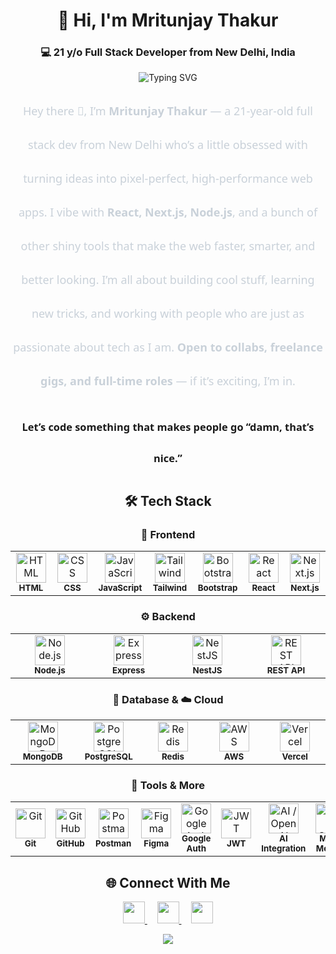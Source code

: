 <h1 align="center">👋 Hi, I'm Mritunjay Thakur</h1> <h3 align="center">💻 21 y/o Full Stack Developer from New Delhi, India</h3><p align="center"> <img src="https://readme-typing-svg.demolab.com?font=Fira+Code&size=22&duration=2800&pause=800&color=4D8CF5&center=true&vCenter=true&width=550&lines=Let's+build+something+great+together" alt="Typing SVG"> </p>
<div align="center" style="font-family: 'Segoe UI', Tahoma, Geneva, Verdana, sans-serif; line-height: 3;">
  <p style="max-width: 720px; color: #c9d1d9; font-size: 18px; font-weight: 500;">
    Hey there 👋, I’m <strong>Mritunjay Thakur</strong> — a 21-year-old full stack dev from New Delhi who’s a little obsessed with turning ideas into pixel-perfect, high-performance web apps. I vibe with <strong>React, Next.js, Node.js</strong>, and a bunch of other shiny tools that make the web faster, smarter, and better looking.  
    I’m all about building cool stuff, learning new tricks, and working with people who are just as passionate about tech as I am.  
    <strong>Open to collabs, freelance gigs, and full-time roles</strong> — if it’s exciting, I’m in.  
    <h3>Let’s code something that makes people go “damn, that’s nice.”</h3>
  </p>
</div>

<h2 align="center">🛠️ Tech Stack</h2>

<h3 align="center">🎨 Frontend</h3>
<div align="center">
  <table style="border-collapse: collapse; border: none;">
    <tr>
      <td align="center" width="90" style="border:none;">
        <img src="https://skillicons.dev/icons?i=html" width="48" alt="HTML"/><br/><sub><b>HTML</b></sub>
      </td>
      <td align="center" width="90" style="border:none;">
        <img src="https://skillicons.dev/icons?i=css" width="48" alt="CSS"/><br/><sub><b>CSS</b></sub>
      </td>
      <td align="center" width="90" style="border:none;">
        <img src="https://skillicons.dev/icons?i=js" width="48" alt="JavaScript"/><br/><sub><b>JavaScript</b></sub>
      </td>
      <td align="center" width="90" style="border:none;">
        <img src="https://skillicons.dev/icons?i=tailwind" width="48" alt="Tailwind"/><br/><sub><b>Tailwind</b></sub>
      </td>
      <td align="center" width="90" style="border:none;">
        <img src="https://skillicons.dev/icons?i=bootstrap" width="48" alt="Bootstrap"/><br/><sub><b>Bootstrap</b></sub>
      </td>
      <td align="center" width="90" style="border:none;">
        <img src="https://skillicons.dev/icons?i=react" width="48" alt="React"/><br/><sub><b>React</b></sub>
      </td>
      <td align="center" width="90" style="border:none;">
        <img src="https://skillicons.dev/icons?i=nextjs" width="48" alt="Next.js"/><br/><sub><b>Next.js</b></sub>
      </td>
    </tr>
  </table>
</div>

<h3 align="center">⚙️ Backend</h3>
<div align="center">
  <table style="border-collapse: collapse; border: none;">
    <tr>
      <td align="center" width="110" style="border:none;">
        <img src="https://skillicons.dev/icons?i=nodejs" width="48" alt="Node.js"/><br/><sub><b>Node.js</b></sub>
      </td>
      <td align="center" width="110" style="border:none;">
        <img src="https://skillicons.dev/icons?i=express" width="48" alt="Express"/><br/><sub><b>Express</b></sub>
      </td>
      <td align="center" width="110" style="border:none;">
        <img src="https://skillicons.dev/icons?i=nestjs" width="48" alt="NestJS"/><br/><sub><b>NestJS</b></sub>
      </td>
      <td align="center" width="110" style="border:none;">
        <img src="https://cdn.simpleicons.org/openapiinitiative" width="48" alt="REST API"/><br/><sub><b>REST API</b></sub>
      </td>
    </tr>
  </table>
</div>

<h3 align="center">💾 Database & ☁️ Cloud</h3>
<div align="center">
  <table style="border-collapse: collapse; border: none;">
    <tr>
      <td align="center" width="100" style="border:none;">
        <img src="https://skillicons.dev/icons?i=mongodb" width="48" alt="MongoDB"/><br/><sub><b>MongoDB</b></sub>
      </td>
      <td align="center" width="100" style="border:none;">
        <img src="https://skillicons.dev/icons?i=postgres" width="48" alt="PostgreSQL"/><br/><sub><b>PostgreSQL</b></sub>
      </td>
      <td align="center" width="100" style="border:none;">
        <img src="https://skillicons.dev/icons?i=redis" width="48" alt="Redis"/><br/><sub><b>Redis</b></sub>
      </td>
      <td align="center" width="100" style="border:none;">
        <img src="https://skillicons.dev/icons?i=aws" width="48" alt="AWS"/><br/><sub><b>AWS</b></sub>
      </td>
      <td align="center" width="100" style="border:none;">
        <img src="https://skillicons.dev/icons?i=vercel" width="48" alt="Vercel"/><br/><sub><b>Vercel</b></sub>
      </td>
    </tr>
  </table>
</div>

<h3 align="center">🧰 Tools & More</h3>
<div align="center">
  <table style="border-collapse: collapse; border: none;">
    <tr>
      <td align="center" width="95" style="border:none;">
        <img src="https://skillicons.dev/icons?i=git" width="48" alt="Git"/><br/><sub><b>Git</b></sub>
      </td>
      <td align="center" width="95" style="border:none;">
        <img src="https://skillicons.dev/icons?i=github" width="48" alt="GitHub"/><br/><sub><b>GitHub</b></sub>
      </td>
      <td align="center" width="95" style="border:none;">
        <img src="https://skillicons.dev/icons?i=postman" width="48" alt="Postman"/><br/><sub><b>Postman</b></sub>
      </td>
      <td align="center" width="95" style="border:none;">
        <img src="https://skillicons.dev/icons?i=figma" width="48" alt="Figma"/><br/><sub><b>Figma</b></sub>
      </td>
      <td align="center" width="110" style="border:none;">
        <img src="https://cdn.simpleicons.org/google" width="48" alt="Google Auth"/><br/><sub><b>Google Auth</b></sub>
      </td>
      <td align="center" width="95" style="border:none;">
        <img src="https://cdn.simpleicons.org/jsonwebtokens" width="48" alt="JWT"/><br/><sub><b>JWT</b></sub>
      </td>
      <td align="center" width="110" style="border:none;">
        <img src="https://cdn.simpleicons.org/openai" width="48" alt="AI / OpenAI"/><br/><sub><b>AI Integration</b></sub>
      </td>
      <td align="center" width="110" style="border:none;">
        <img src="https://cdn.simpleicons.org/more" width="48" alt="More Skills"/><br/><sub><b>Many More…</b></sub>
      </td>
    </tr>
  </table>
</div>







 <h2 align="center">🌐 Connect With Me</h2> 
<p align="center"> <a href="https://www.linkedin.com/in/mritunjay-thakur-jay/" target="_blank"> <img src="https://img.shields.io/badge/LinkedIn-0077B5?style=for-the-badge&logo=linkedin&logoColor=white" height="35"> </a> &nbsp;&nbsp;&nbsp; <a href="https://www.instagram.com/___jaythakur___/" target="_blank"> <img src="https://img.shields.io/badge/Instagram-E4405F?style=for-the-badge&logo=instagram&logoColor=white" height="35"> </a> &nbsp;&nbsp;&nbsp; <a href="mailto:mritunjaythakur903@gmail.com"> <img src="https://img.shields.io/badge/Gmail-D14836?style=for-the-badge&logo=gmail&logoColor=white" height="35"> </a> </p>
<p align="center"> <img src="https://capsule-render.vercel.app/api?type=waving&color=4D8CF5&height=120&section=footer&fontSize=30" /> </div>
